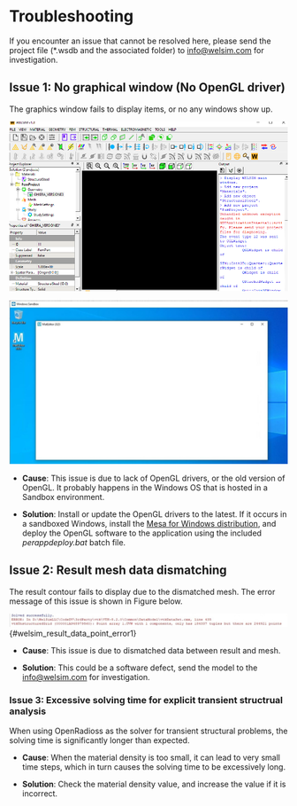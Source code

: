 # Troubleshooting
If you encounter an issue that cannot be resolved here, please send the project file (*.wsdb and the associated folder) to <info@welsim.com> for investigation. 

## Issue 1: No graphical window (No OpenGL driver)
The graphics window fails to display items, or no any windows show up. 

![finite_element_analysis_welsim_troubleshooting_1](img/7_trouble/opengl_error2.jpg "Graphics window shows all black area, and error message says about OpenGL.")

![finite_element_analysis_welsim_troubleshooting_opengl2](img/7_trouble/opengl_error4.jpg "No windows show up in the MatEditor due to the OpenGL missing.")

* **Cause**: This issue is due to lack of OpenGL drivers, or the old version of OpenGL. It probably happens in the Windows OS that is hosted in a Sandbox environment.

* **Solution**: Install or update the OpenGL drivers to the latest. If it occurs in a sandboxed Windows, install the [Mesa for Windows distribution](https://github.com/pal1000/mesa-dist-win), and deploy the OpenGL software to the application using the included *perappdeploy.bat* batch file.


## Issue 2: Result mesh data dismatching
The result contour fails to display due to the dismatched mesh. The error message of this issue is shown in Figure below.

![finite_element_analysis_welsim_result_data_point_error1](img/7_trouble/result_data_point_error1.jpg "Result does not display, and error message says about point data."){#welsim_result_data_point_error1}

* **Cause**: This issue is due to dismatched data between result and mesh.

* **Solution**: This could be a software defect, send the model to the [info@welsim.com](mailto:info@welsim.com) for investigation.


### Issue 3: Excessive solving time for explicit transient structrual analysis
When using OpenRadioss as the solver for transient structural problems, the solving time is significantly longer than expected.
* **Cause**: When the material density is too small, it can lead to very small time steps, which in turn causes the solving time to be excessively long.

* **Solution**: Check the material density value, and increase the value if it is incorrect.

